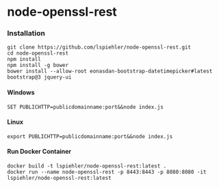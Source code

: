 # node-openssl-rest

### Installation
```
git clone https://github.com/lspiehler/node-openssl-rest.git
cd node-openssl-rest
npm install
npm install -g bower
bower install --allow-root eonasdan-bootstrap-datetimepicker#latest bootstrap@3 jquery-ui
```

#### Windows
```
SET PUBLICHTTP=publicdomainname:port&&node index.js
```

#### Linux
```
export PUBLICHTTP=publicdomainname:port&&node index.js
```

#### Run Docker Container
```
docker build -t lspiehler/node-openssl-rest:latest .
docker run --name node-openssl-rest -p 8443:8443 -p 8080:8080 -it lspiehler/node-openssl-rest:latest
```